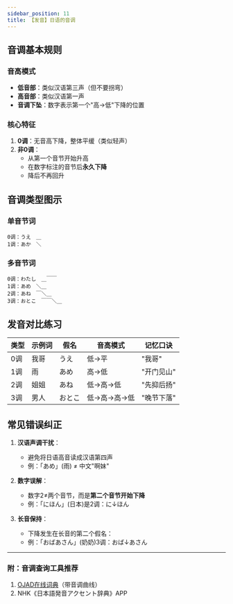 ```yaml
---
sidebar_position: 11
title: 【发音】日语的音调
---
```


## 音调基本规则
### 音高模式
- **低音部**：类似汉语第三声（但不要拐弯）
- **高音部**：类似汉语第一声
- **音调下坠**：数字表示第一个"高→低"下降的位置

### 核心特征
1. **0调**：无音高下降，整体平缓（类似轻声）
2. **非0调**：
   - 从第一个音节开始升高
   - 在数字标注的音节后**永久下降**
   - 降后不再回升

## 音调类型图示
### 单音节词
```text
0调：うえ　＿
1调：あか　＼
```

### 多音节词
```text
0调：わたし　＿￣￣
1调：あめ　＼＿
2调：あね　￣＼＿
3调：おとこ　￣￣＼＿
```

## 发音对比练习
| 类型 | 示例词 | 假名 | 音高模式 | 记忆口诀 |
|------|--------|------|----------|----------|
| 0调 | 我哥 | うえ | 低→平 | "我哥" |
| 1调 | 雨 | あめ | 高→低 | "开门见山" |
| 2调 | 姐姐 | あね | 低→高→低 | "先抑后扬" |
| 3调 | 男人 | おとこ | 低→高→高→低 | "晚节下落" |

## 常见错误纠正
1. **汉语声调干扰**：
   - 避免将日语高音读成汉语第四声
   - 例：「あめ」(雨) ≠ 中文"啊妹"

2. **数字误解**：
   - 数字2≠两个音节，而是**第二个音节开始下降**
   - 例：「にほん」(日本)是2调：に↓ほん

3. **长音保持**：
   - 下降发生在长音的第二个假名：
   - 例：「おばあさん」(奶奶)3调：おば↓あさん

---

### 附：音调查询工具推荐
1. [OJAD在线词典](https://www.gavo.t.u-tokyo.ac.jp/ojad/)（带音调曲线）
2. NHK《日本語発音アクセント辞典》APP

